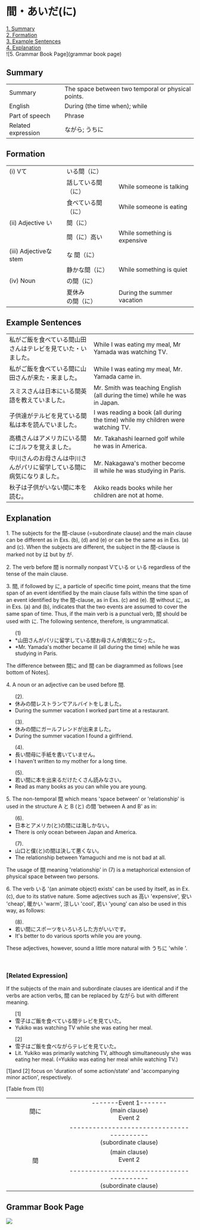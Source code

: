 # 間・あいだ(に)

[1. Summary](#summary)<br>
[2. Formation](#formation)<br>
[3. Example Sentences](#example-sentences)<br>
[4. Explanation](#explanation)<br>
![5. Grammar Book Page](grammar book page)<br>


## Summary

<table><tr>   <td>Summary</td>   <td>The space between two temporal or physical points.</td></tr><tr>   <td>English</td>   <td>During (the time when); while</td></tr><tr>   <td>Part of speech</td>   <td>Phrase</td></tr><tr>   <td>Related expression</td>   <td>ながら; うちに</td></tr></table>

## Formation

<table class="table"><tbody><tr class="tr head"><td class="td"><span class="numbers">(i)</span> <span class="bold">Vて</span></td><td class="td"><span class="concept">いる間（に）</span></td><td class="td"></td></tr><tr class="tr"><td class="td"></td><td class="td"><span>話して</span><span class="concept">いる間（に）</span></td><td class="td"><span>While someone is talking</span></td></tr><tr class="tr"><td class="td"></td><td class="td"><span>食べて</span><span class="concept">いる間（に）</span></td><td class="td"><span>While someone is eating</span></td></tr><tr class="tr head"><td class="td"><span class="numbers">(ii)</span> <span class="bold">Adjective い</span></td><td class="td"><span class="concept">間（に）</span></td><td class="td"></td></tr><tr class="tr"><td class="td"></td><td class="td"><span>間（に）</span><span class="concept">高い</span></td><td class="td"><span>While something is expensive</span></td></tr><tr class="tr head"><td class="td"><span class="numbers">(iii)</span> <span class="bold">Adjectiveな stem</span></td><td class="td"><span class="concept">な 間（に）</span></td><td class="td"></td></tr><tr class="tr"><td class="td"></td><td class="td"><span>静か</span><span class="concept">な間（に）</span></td><td class="td"><span>While something is quiet</span></td></tr><tr class="tr head"><td class="td"><span class="numbers">(iv)</span> <span class="bold">Noun</span></td><td class="td"><span class="concept">の間（に）</span></td><td class="td"></td></tr><tr class="tr"><td class="td"></td><td class="td"><span>夏休み</span><span class="concept">の間（に）</span></td><td class="td"><span>During the summer vacation</span></td></tr></tbody></table>

## Example Sentences

<table><tr>   <td>私がご飯を食べている間山田さんはテレビを見ていた・いました。</td>   <td>While I was eating my meal, Mr Yamada was watching TV.</td></tr><tr>   <td>私がご飯を食べている間に山田さんが来た・来ました。</td>   <td>While I was eating my meal, Mr. Yamada came in.</td></tr><tr>   <td>スミスさんは日本にいる間英語を教えていました。</td>   <td>Mr. Smith was teaching English (all during the time) while he was in Japan.</td></tr><tr>   <td>子供達がテルビを見ている間私は本を読んでいました。</td>   <td>I was reading a book (all during the time) while my children were watching TV.</td></tr><tr>   <td>高橋さんはアメリカにいる間にゴルフを覚えました。</td>   <td>Mr. Takahashi learned golf while he was in America.</td></tr><tr>   <td>中川さんのお母さんは中川さんがパリに留学している間に病気になりました。</td>   <td>Mr. Nakagawa's mother become ill while he was studying in Paris.</td></tr><tr>   <td>秋子は子供がいない間に本を読む。</td>   <td>Akiko reads books while her children are not at home.</td></tr></table>

## Explanation

</p><p>1. The subjects for the <span class="cloze">間</span>-clause (=subordinate clause) and the main clause can be different as in Exs. (b), (d) and (e) or can be the same as in Exs. (a) and (c). When the subjects are different, the subject in the <span class="cloze">間</span>-clause is marked not by は but by が.</p>  <p>2. The verb before <span class="cloze">間</span> is normally nonpast Vている or いる regardless of the tense of the main clause.</p>  <p>3. <span class="cloze">間</span>, if followed by <span class="cloze">に</span>, a particle of specific time point, means that the time span of an event identified by the main clause falls within the time span of an event identified by the <span class="cloze">間</span>-clause, as in Exs. (c) and (e). <span class="cloze">間</span> without <span class="cloze">に</span>, as in Exs. (a) and (b), indicates that the two events are assumed to cover the same span of time. Thus, if the main verb is a punctual verb, <span class="cloze">間</span> should be used with <span class="cloze">に</span>. The following sentence, therefore, is ungrammatical.</p> <ul>(1)<li> *山田さんがパリに留学している<span class="cloze">間</span>お母さんが病気になった。</li> <li> *Mr. Yamada's mother became ill (all during the time) while he was studying in Paris.</li> </ul> <p>The difference between <span class="cloze">間に</span> and <span class="cloze">間</span> can be diagrammed as follows [see bottom of Notes].</p>  <p>4. A noun or an adjective can be used before <span class="cloze">間</span>.</p> <ul> (2). <li>休みの<span class="cloze">間</span>レストランでアルバイトをしました。</li> <li>During the summer vacation I worked part time at a restaurant.</li> </ul> <ul> (3). <li>休みの<span class="cloze">間に</span>ガールフレンドが出来ました。</li> <li>During the summer vacation I found a girlfriend.</li> </ul> <ul> (4). <li>長い<span class="cloze">間</span>母に手紙を書いていません。</li> <li>I haven't written to my mother for a long time.</li> </ul> <ul> (5). <li>若い<span class="cloze">間に</span>本を出来るだけたくさん読みなさい。</li> <li>Read as many books as you can while you are young.</li> </ul>  <p>5. The non-temporal <span class="cloze">間</span> which means 'space between' or 'relationship' is used in the structure A と B (と) の間 'between A and B' as in:</p>  <ul> (6). <li>日本とアメリカ(と)の<span class="cloze">間に</span>は海しかない。</li> <li>There is only ocean between Japan and America.</li> </ul> <ul> (7). <li>山口と僕(と)の<span class="cloze">間</span>は決して悪くない。</li> <li>The relationship between Yamaguchi and me is not bad at all.</li> </ul>  <p>The usage of <span class="cloze">間</span> meaning 'relationship' in (7) is a metaphorical extension of physical space between two persons.</p>  <p>6. The verb いる '(an animate object) exists' can be used by itself, as in Ex. (c), due to its stative nature. Some adjectives such as 高い 'expensive', 安い 'cheap', 暖かい 'warm', 涼しい 'cool', 若い 'young' can also be used in this way, as follows:</p>  <ul> (8). <li>若い<span class="cloze">間に</span>スポーツをいろいろした方がいいです。</li> <li>It's better to do various sports while you are young.</li> </ul>  <p>These adjectives, however, sound a little more natural with うちに 'while '.</p> <br /> <p><h3>[Related Expression]</h3></p>  <p>If the subjects of the main and subordinate clauses are identical and if the verbs are action verbs, <span class="cloze">間</span> can be replaced by <span class="cloze">ながら</span> but with different meaning.</p>  <ul> [1] <li>雪子はご飯を食べている<span class="cloze">間</span>テレビを見ていた。</li> <li>Yukiko was watching TV while she was eating her meal.</li> </ul> <ul> [2] <li>雪子はご飯を食べ<span class="cloze">ながら</span>テレビを見ていた。</li> <li>Lit. Yukiko was primarily watching TV, although simultaneously she was eating her meal. (=Yukiko was eating her meal while watching TV.)</li> </ul>  <p>[1]and [2] focus on 'duration of some action/state' and 'accompanying minor action', respectively.</p> <p>[Table from (1)]</p> <table> <tbody><tr> <td width="180" colspan="2" valign="top" style="text-align:center;"><br /> <span class="cloze">間に</span></td> <td width="444" valign="top" style="text-align:center;"> -------Event 1-------<br /> (main clause)<br /> Event 2<u></u></td> </tr> <tr> <td>&nbsp;</td> <td width="48" valign="top" style="text-align:center;">&nbsp;</td> <td width="444" valign="top" style="text-align:center;">-----------------------------------------<br /> (subordinate clause)</td> </tr> <tr> <td width="180" colspan="2" valign="top" style="text-align:center;"><br /> <span class="cloze">間</span></td> <td width="444" valign="top" style="text-align:center;">(main clause)<br /> Event 2</td> </tr> <tr> <td width="132" valign="top" style="text-align:center;">&nbsp;</td> <td width="48" valign="top" style="text-align:center;">&nbsp;</td> <td width="444" valign="top" style="text-align:center;">-----------------------------------------<br /> (subordinate clause)</td> </tr> </tbody></table>

## Grammar Book Page

![](../img/Basic間に.png)

